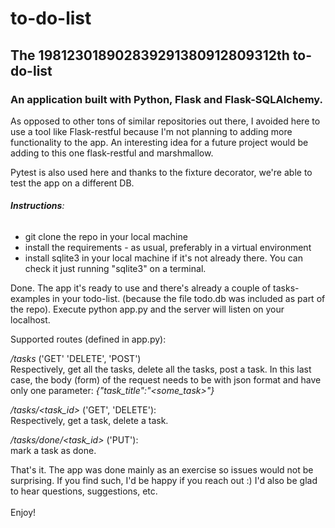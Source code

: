 # to-do-list

## The 198123018902839291380912809312th to-do-list

### An application built with Python, Flask and Flask-SQLAlchemy.

As opposed to other tons of similar repositories out there, I avoided here
to use a tool like Flask-restful because I'm not planning 
to adding more functionality to the app. An interesting idea for
a future project would be adding to this one flask-restful and marshmallow.

Pytest is also used here and thanks to the fixture decorator, we're able to test the app on
a different DB.

###### **Instructions**:

- git clone the repo in your local machine
- install the requirements - as usual, preferably in a virtual environment
- install sqlite3 in your local machine if it's not already there. You can check 
it just running "sqlite3" on a terminal.

Done. The app it's ready to use and there's already a couple of tasks-examples in your todo-list. 
(because the file todo.db was included as part of the repo). 
Execute python app.py and the server will listen on your localhost.

Supported routes (defined in app.py):

_/tasks_ ('GET' 'DELETE', 'POST') <br>
Respectively, get all the tasks, delete all the tasks, post a task. In this last case, the body 
(form) of the request needs to be with json format and have only one parameter:
_{"task_title":"<some_task>"}_

_/tasks/<task_id>_ ('GET', 'DELETE'): <br>
Respectively, get a task, delete a task. 

_/tasks/done/<task_id>_ ('PUT'): <br>
mark a task as done.
 
That's it. The app was done mainly as an exercise so issues would not be surprising. 
If you find such, I'd be happy if you reach out :) I'd also be glad to hear questions, suggestions, etc. <br><br>
Enjoy!